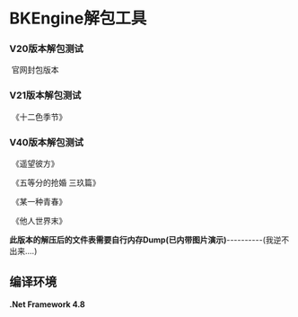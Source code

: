 # BKEngine解包工具

### V20版本解包测试

​				官网封包版本

### V21版本解包测试

​				《十二色季节》

### V40版本解包测试

​				《遥望彼方》

​				《五等分的抢婚 三玖篇》

​				《某一种青春》

​				《他人世界末》

​		  **此版本的解压后的文件表需要自行内存Dump(已内带图片演示)**----------(我逆不出来....)





## 编译环境

**.Net Framework 4.8**